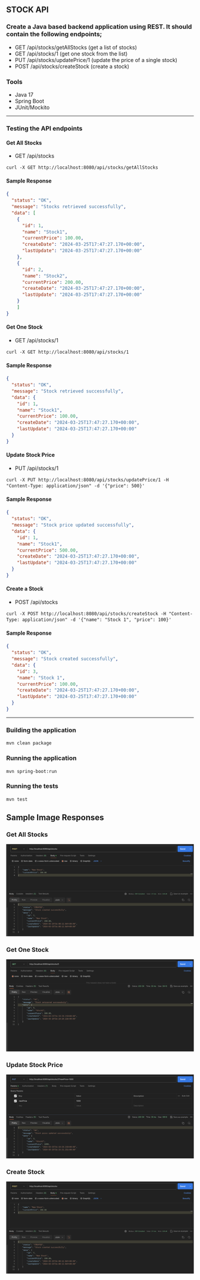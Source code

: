 ## STOCK API
### Create a Java based backend application using REST. It should contain the following endpoints;
* GET /api/stocks/getAllStocks (get a list of stocks)
* GET /api/stocks/1 (get one stock from the list)
* PUT /api/stocks/updatePrice/1 (update the price of a single stock)
* POST /api/stocks/createStock (create a stock)
### Tools
* Java 17
* Spring Boot
* JUnit/Mockito

---
### Testing the API endpoints
#### Get All Stocks
* GET /api/stocks
```shell
curl -X GET http://localhost:8080/api/stocks/getAllStocks
```
#### Sample Response
```json
{
  "status": "OK",
  "message": "Stocks retrieved successfully",
  "data": [
    {
      "id": 1,
      "name": "Stock1",
      "currentPrice": 100.00,
      "createDate": "2024-03-25T17:47:27.170+00:00",
      "lastUpdate": "2024-03-25T17:47:27.170+00:00"
    },
    {
      "id": 2,
      "name": "Stock2",
      "currentPrice": 200.00,
      "createDate": "2024-03-25T17:47:27.170+00:00",
      "lastUpdate": "2024-03-25T17:47:27.170+00:00"
    }
    ]
}
```

#### Get One Stock
* GET /api/stocks/1
```shell
curl -X GET http://localhost:8080/api/stocks/1
```
#### Sample Response
```json
{
  "status": "OK",
  "message": "Stock retrieved successfully",
  "data": {
    "id": 1,
    "name": "Stock1",
    "currentPrice": 100.00,
    "createDate": "2024-03-25T17:47:27.170+00:00",
    "lastUpdate": "2024-03-25T17:47:27.170+00:00"
  }
}
```

#### Update Stock Price
* PUT /api/stocks/1
```shell
curl -X PUT http://localhost:8080/api/stocks/updatePrice/1 -H "Content-Type: application/json" -d '{"price": 500}'
```
#### Sample Response
```json
{
  "status": "OK",
  "message": "Stock price updated successfully",
  "data": {
    "id": 1,
    "name": "Stock1",
    "currentPrice": 500.00,
    "createDate": "2024-03-25T17:47:27.170+00:00",
    "lastUpdate": "2024-03-25T17:47:27.170+00:00"
  }
}
```

#### Create a Stock
* POST /api/stocks
```shell
curl -X POST http://localhost:8080/api/stocks/createStock -H "Content-Type: application/json" -d '{"name": "Stock 1", "price": 100}'
```
#### Sample Response
```json
{
  "status": "OK",
  "message": "Stock created successfully",
  "data": {
    "id": 3,
    "name": "Stock 1",
    "currentPrice": 100.00,
    "createDate": "2024-03-25T17:47:27.170+00:00",
    "lastUpdate": "2024-03-25T17:47:27.170+00:00"
  }
}
```
---
### Building the application
```shell
mvn clean package
```
### Running the application
```shell
mvn spring-boot:run
```
### Running the tests
```shell
mvn test
```

## Sample Image Responses
### Get All Stocks

![This is email verification screenshot](src/main/resources/static/Create_Stock.png)

### Get One Stock
![This is email verification screenshot](src/main/resources/static/Get_Stock_By_ID.png)

### Update Stock Price
![This is email verification screenshot](src/main/resources/static/Update_Stock_Price.png)

### Create Stock
![This is email verification screenshot](src/main/resources/static/Create_Stock.png)
